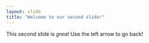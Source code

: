 ```yaml
---
layout: slide
title: "Welcome to our second slide!"
---
```

This second slide is *great*
Use the left arrow to go back!
